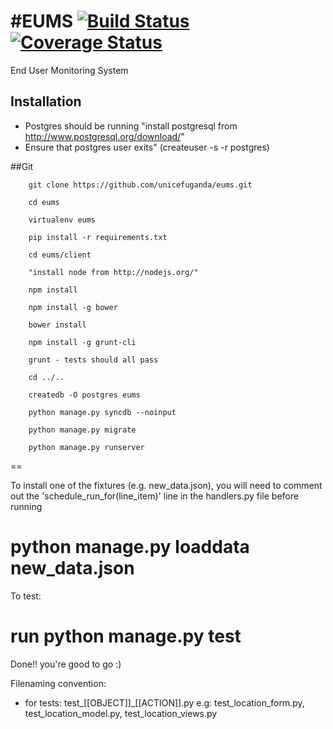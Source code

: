#EUMS 
[![Build Status](https://snap-ci.com/unicefuganda/eums/branch/master/build_image)](https://snap-ci.com/unicefuganda/eums/branch/master)[![Coverage Status](https://img.shields.io/coveralls/unicefuganda/eums.svg)](https://coveralls.io/r/unicefuganda/eums)
====

End User Monitoring System

Installation
------------
* Postgres should be running "install postgresql from http://www.postgresql.org/download/"
* Ensure that postgres user exits" (createuser -s -r postgres)

##Git

        git clone https://github.com/unicefuganda/eums.git

        cd eums

        virtualenv eums

        pip install -r requirements.txt

        cd eums/client

        "install node from http://nodejs.org/"

        npm install

        npm install -g bower

        bower install

        npm install -g grunt-cli

        grunt - tests should all pass

        cd ../..

        createdb -O postgres eums

        python manage.py syncdb --noinput

        python manage.py migrate

        python manage.py runserver

==


To install one of the fixtures (e.g. new_data.json), you will need to comment out the 'schedule_run_for(line_item)' line in the handlers.py file before running

##
  python manage.py loaddata new_data.json
==


To test:
##
 run python manage.py test
==

Done!! you're good to go :)

Filenaming convention:
* for tests: test_[[OBJECT]]_[[ACTION]].py
e.g: test_location_form.py, test_location_model.py, test_location_views.py
